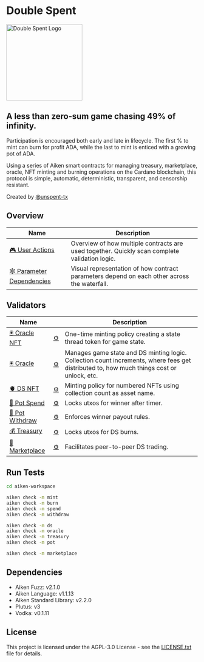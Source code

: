 # Double Spent

<img src="https://www.unspenttx.com/logo.png" alt="Double Spent Logo" width="200"/>

## A less than zero-sum game chasing 49% of infinity.

Participation is encouraged both early and late in lifecycle. The first % to mint can burn for profit ADA, while the last to mint is enticed with a growing pot of ADA.

Using a series of Aiken smart contracts for managing treasury, marketplace, oracle, NFT minting and burning operations on the Cardano blockchain, this protocol is simple, automatic, deterministic, transparent, and censorship resistant.

Created by [@unspent-tx](https://github.com/unspent-tx)

## Overview

| Name                                                                                 | Description                                                                                   |
| ------------------------------------------------------------------------------------ | --------------------------------------------------------------------------------------------- |
| [🎮 User Actions](aiken-workspace/documentation/user-actions.md)                     | Overview of how multiple contracts are used together. Quickly scan complete validation logic. |
| [🕸️ Parameter Dependencies](aiken-workspace/documentation/param-dependency-graph.md) | Visual representation of how contract parameters depend on each other across the waterfall.   |

## Validators

| Name                                                         |                                                                      | Description                                                                                                                               |
| ------------------------------------------------------------ | -------------------------------------------------------------------- | ----------------------------------------------------------------------------------------------------------------------------------------- |
| [🖲️ Oracle NFT](aiken-workspace/validators/oracle_nft.ak)    | [⚙️ ](aiken-workspace/documentation/specification/1_oracle_nft.md)   | One-time minting policy creating a state thread token for game state.                                                                     |
| [🖲️ Oracle](aiken-workspace/validators/oracle.ak)            | [⚙️ ](aiken-workspace/documentation/specification/2_oracle.md)       | Manages game state and DS minting logic. Collection count increments, where fees get distributed to, how much things cost or unlock, etc. |
| [🫀 DS NFT](aiken-workspace/validators/ds_nft.ak)            | [⚙️ ](aiken-workspace/documentation/specification/3_ds_nft.md)       | Minting policy for numbered NFTs using collection count as asset name.                                                                    |
| [🪺 Pot Spend](aiken-workspace/validators/pot_spend.ak)       | [⚙️ ](aiken-workspace/documentation/specification/4_pot_spend.md)    | Locks utxos for winner after timer.                                                                                                       |
| [🪺 Pot Withdraw](aiken-workspace/validators/pot_withdraw.ak) | [⚙️ ](aiken-workspace/documentation/specification/5_pot_withdraw.md) | Enforces winner payout rules.                                                                                                             |
| [💰 Treasury](aiken-workspace/validators/treasury.ak)        | [⚙️ ](aiken-workspace/documentation/specification/6_treasury.md)     | Locks utxos for DS burns.                                                                                                                 |
| [🔀 Marketplace](aiken-workspace/validators/marketplace.ak)  | [⚙️ ](aiken-workspace/documentation/specification/7_marketplace.md)  | Facilitates peer-to-peer DS trading.                                                                                                      |

<!-- 🪺 🪤 🫀 🔀 -->

## Run Tests

```bash
cd aiken-workspace

aiken check -m mint
aiken check -m burn
aiken check -m spend
aiken check -m withdraw

aiken check -m ds
aiken check -m oracle
aiken check -m treasury
aiken check -m pot

aiken check -m marketplace
```

## Dependencies

- Aiken Fuzz: v2.1.0
- Aiken Language: v1.1.13
- Aiken Standard Library: v2.2.0
- Plutus: v3
- Vodka: v0.1.11

## License

This project is licensed under the AGPL-3.0 License - see the [LICENSE.txt](LICENSE.txt) file for details.
